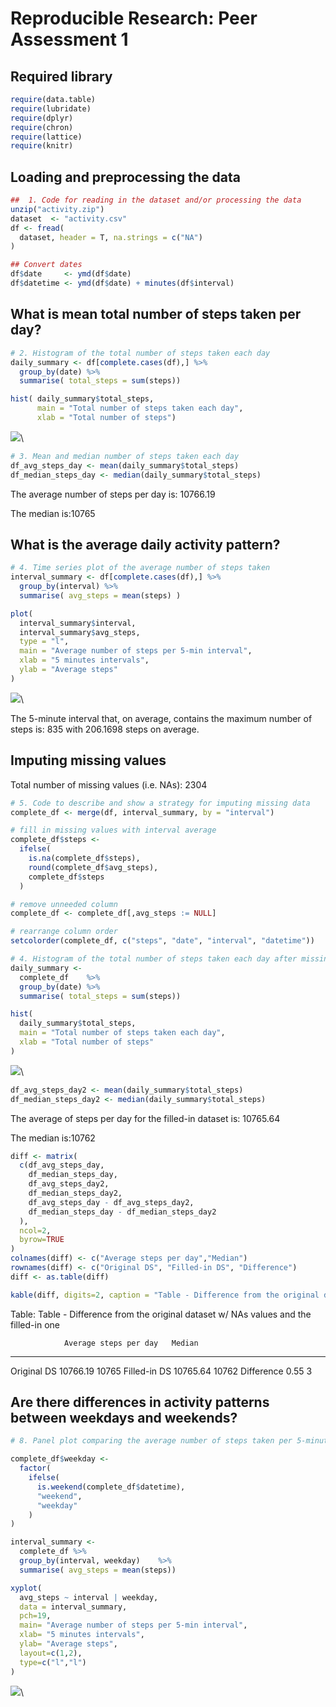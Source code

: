 # Reproducible Research: Peer Assessment 1



## Required library

```r
require(data.table)
require(lubridate)
require(dplyr)
require(chron)
require(lattice)
require(knitr)
```

## Loading and preprocessing the data

```r
##  1. Code for reading in the dataset and/or processing the data
unzip("activity.zip")
dataset  <- "activity.csv"
df <- fread(
  dataset, header = T, na.strings = c("NA")
)

## Convert dates
df$date     <- ymd(df$date)
df$datetime <- ymd(df$date) + minutes(df$interval)
```

## What is mean total number of steps taken per day?

```r
# 2. Histogram of the total number of steps taken each day
daily_summary <- df[complete.cases(df),] %>%
  group_by(date) %>%
  summarise( total_steps = sum(steps))

hist( daily_summary$total_steps,
      main = "Total number of steps taken each day",
      xlab = "Total number of steps")
```

![](PA1_template_files/figure-html/unnamed-chunk-4-1.png)\

```r
# 3. Mean and median number of steps taken each day
df_avg_steps_day <- mean(daily_summary$total_steps)
df_median_steps_day <- median(daily_summary$total_steps)
```

The average number of steps per day is: 10766.19

The median is:10765

## What is the average daily activity pattern?

```r
# 4. Time series plot of the average number of steps taken
interval_summary <- df[complete.cases(df),] %>%
  group_by(interval) %>%
  summarise( avg_steps = mean(steps) )

plot(
  interval_summary$interval,
  interval_summary$avg_steps,
  type = "l",
  main = "Average number of steps per 5-min interval",
  xlab = "5 minutes intervals",
  ylab = "Average steps"
)
```

![](PA1_template_files/figure-html/unnamed-chunk-5-1.png)\

The 5-minute interval that, on average, contains the maximum number of steps is: 835
with 206.1698 steps on average.

## Imputing missing values
Total number of missing values (i.e. NAs): 2304


```r
# 5. Code to describe and show a strategy for imputing missing data
complete_df <- merge(df, interval_summary, by = "interval")

# fill in missing values with interval average
complete_df$steps <-
  ifelse(
    is.na(complete_df$steps),
    round(complete_df$avg_steps),
    complete_df$steps
  )

# remove unneeded column
complete_df <- complete_df[,avg_steps := NULL]

# rearrange column order
setcolorder(complete_df, c("steps", "date", "interval", "datetime"))

# 4. Histogram of the total number of steps taken each day after missing values are imputed
daily_summary <-
  complete_df    %>%
  group_by(date) %>%
  summarise( total_steps = sum(steps))

hist(
  daily_summary$total_steps,
  main = "Total number of steps taken each day",
  xlab = "Total number of steps"
)
```

![](PA1_template_files/figure-html/unnamed-chunk-6-1.png)\

```r
df_avg_steps_day2 <- mean(daily_summary$total_steps)
df_median_steps_day2 <- median(daily_summary$total_steps)
```

The average of steps per day for the filled-in dataset is: 10765.64

The median is:10762


```r
diff <- matrix(
  c(df_avg_steps_day, 
    df_median_steps_day, 
    df_avg_steps_day2, 
    df_median_steps_day2,
    df_avg_steps_day - df_avg_steps_day2,
    df_median_steps_day - df_median_steps_day2
  ), 
  ncol=2, 
  byrow=TRUE
)
colnames(diff) <- c("Average steps per day","Median")
rownames(diff) <- c("Original DS", "Filled-in DS", "Difference")
diff <- as.table(diff)

kable(diff, digits=2, caption = "Table - Difference from the original dataset w/ NAs values and the filled-in one")
```



Table: Table - Difference from the original dataset w/ NAs values and the filled-in one

                Average steps per day   Median
-------------  ----------------------  -------
Original DS                  10766.19    10765
Filled-in DS                 10765.64    10762
Difference                       0.55        3

## Are there differences in activity patterns between weekdays and weekends?


```r
# 8. Panel plot comparing the average number of steps taken per 5-minute interval across weekdays and weekends

complete_df$weekday <-
  factor(
    ifelse(
      is.weekend(complete_df$datetime),
      "weekend",
      "weekday"
    )
)

interval_summary <-
  complete_df %>%
  group_by(interval, weekday)    %>%
  summarise( avg_steps = mean(steps))

xyplot(
  avg_steps ~ interval | weekday,
  data = interval_summary,
  pch=19,
  main= "Average number of steps per 5-min interval",
  xlab= "5 minutes intervals",
  ylab= "Average steps",
  layout=c(1,2),
  type=c("l","l")
)
```

![](PA1_template_files/figure-html/unnamed-chunk-7-1.png)\
